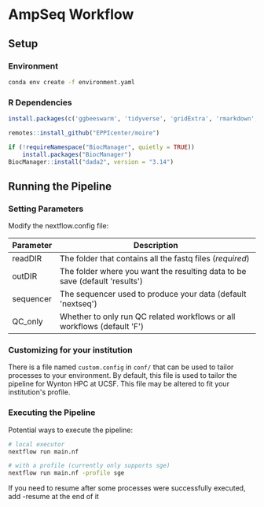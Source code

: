 # AmpSeq Workflow

## Setup

### Environment

```bash
conda env create -f environment.yaml
```

### R Dependencies

```R
install.packages(c('ggbeeswarm', 'tidyverse', 'gridExtra', 'rmarkdown', 'knitr'))

remotes::install_github("EPPIcenter/moire")

if (!requireNamespace("BiocManager", quietly = TRUE))
    install.packages("BiocManager")
BiocManager::install("dada2", version = "3.14")
```

## Running the Pipeline

### Setting Parameters

Modify the nextflow.config file:

|Parameter|Description|
|---|---|
|readDIR|The folder that contains all the fastq files (*required*)|
|outDIR|The folder where you want the resulting data to be save (default 'results')|
|sequencer|The sequencer used to produce your data (default 'nextseq')|
|QC_only|Whether to only run QC related workflows or all workflows (default 'F')|

### Customizing for your institution

There is a file named `custom.config` in `conf/` that can be used to tailor processes to your environment. By default,
this file is used to tailor the pipeline for Wynton HPC at UCSF. This file may be altered to fit your institution's profile.

### Executing the Pipeline

Potential ways to execute the pipeline:

```bash
# local executor
nextflow run main.nf

# with a profile (currently only supports sge)
nextflow run main.nf -profile sge
```

If you need to resume after some processes were successfully executed, add -resume at the end of it

